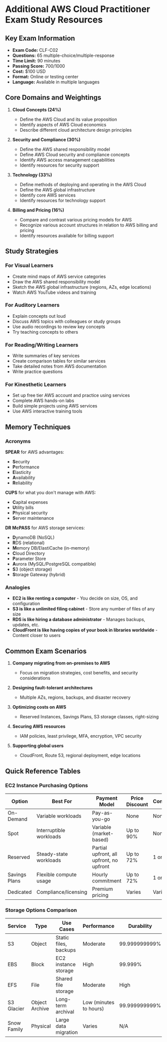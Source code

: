 # Additional AWS Cloud Practitioner Exam Study Resources

## Key Exam Information

- **Exam Code:** CLF-C02
- **Questions:** 65 multiple-choice/multiple-response
- **Time Limit:** 90 minutes
- **Passing Score:** 700/1000
- **Cost:** $100 USD
- **Format:** Online or testing center
- **Language:** Available in multiple languages

## Core Domains and Weightings

1. **Cloud Concepts (24%)**
   - Define the AWS Cloud and its value proposition
   - Identify aspects of AWS Cloud economics
   - Describe different cloud architecture design principles

2. **Security and Compliance (30%)**
   - Define the AWS shared responsibility model
   - Define AWS Cloud security and compliance concepts
   - Identify AWS access management capabilities
   - Identify resources for security support

3. **Technology (33%)**
   - Define methods of deploying and operating in the AWS Cloud
   - Define the AWS global infrastructure
   - Identify core AWS services
   - Identify resources for technology support

4. **Billing and Pricing (16%)**
   - Compare and contrast various pricing models for AWS
   - Recognize various account structures in relation to AWS billing and pricing
   - Identify resources available for billing support

## Study Strategies

### For Visual Learners
- Create mind maps of AWS service categories
- Draw the AWS shared responsibility model
- Sketch the AWS global infrastructure (regions, AZs, edge locations)
- Watch AWS YouTube videos and training

### For Auditory Learners
- Explain concepts out loud
- Discuss AWS topics with colleagues or study groups
- Use audio recordings to review key concepts
- Try teaching concepts to others

### For Reading/Writing Learners
- Write summaries of key services
- Create comparison tables for similar services
- Take detailed notes from AWS documentation
- Write practice questions

### For Kinesthetic Learners
- Set up free tier AWS account and practice using services
- Complete AWS hands-on labs
- Build simple projects using AWS services
- Use AWS interactive training tools

## Memory Techniques

### Acronyms

**SPEAR** for AWS advantages:
- **S**ecurity
- **P**erformance
- **E**lasticity
- **A**vailability
- **R**eliability

**CUPS** for what you don't manage with AWS:
- **C**apital expenses
- **U**tility bills
- **P**hysical security
- **S**erver maintenance

**DR McPASS** for AWS storage services:
- **D**ynamoDB (NoSQL)
- **R**DS (relational)
- **M**emory DB/ElastiCache (in-memory)
- **C**loud Directory
- **P**arameter Store
- **A**urora (MySQL/PostgreSQL compatible)
- **S**3 (object storage)
- **S**torage Gateway (hybrid)

### Analogies

- **EC2 is like renting a computer** - You decide on size, OS, and configuration
- **S3 is like a unlimited filing cabinet** - Store any number of files of any size
- **RDS is like hiring a database administrator** - Manages backups, updates, etc.
- **CloudFront is like having copies of your book in libraries worldwide** - Content closer to users

## Common Exam Scenarios

1. **Company migrating from on-premises to AWS**
   - Focus on migration strategies, cost benefits, and security considerations

2. **Designing fault-tolerant architectures**
   - Multiple AZs, regions, backups, and disaster recovery

3. **Optimizing costs on AWS**
   - Reserved Instances, Savings Plans, S3 storage classes, right-sizing

4. **Securing AWS resources**
   - IAM policies, least privilege, MFA, encryption, VPC security

5. **Supporting global users**
   - CloudFront, Route 53, regional deployment, edge locations

## Quick Reference Tables

### EC2 Instance Purchasing Options

| Option | Best For | Payment Model | Price Discount | Commitment |
|--------|----------|---------------|----------------|------------|
| On-Demand | Variable workloads | Pay-as-you-go | None | None |
| Spot | Interruptible workloads | Variable (market-based) | Up to 90% | None |
| Reserved | Steady-state workloads | Partial upfront, all upfront, no upfront | Up to 72% | 1 or 3 years |
| Savings Plans | Flexible compute usage | Hourly commitment | Up to 72% | 1 or 3 years |
| Dedicated | Compliance/licensing | Premium pricing | Varies | Varies |

### Storage Options Comparison

| Service | Type | Use Cases | Performance | Durability |
|---------|------|-----------|-------------|------------|
| S3 | Object | Static files, backups | Moderate | 99.999999999% |
| EBS | Block | EC2 instance storage | High | 99.999% |
| EFS | File | Shared file storage | Moderate | High |
| S3 Glacier | Object Archive | Long-term archival | Low (minutes to hours) | 99.999999999% |
| Snow Family | Physical | Large data migration | Varies | N/A |

###